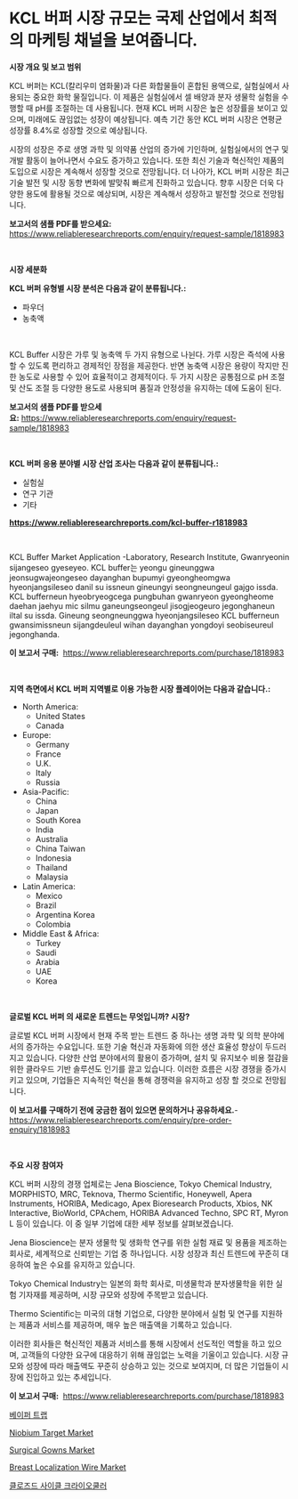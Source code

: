 <p><h1>KCL 버퍼 시장 규모는 국제 산업에서 최적의 마케팅 채널을 보여줍니다.</h1></p><p><strong>시장 개요 및 보고 범위</strong></p>
<p><p>KCL 버퍼는 KCL(칼리우미 염화물)과 다른 화합물들이 혼합된 용액으로, 실험실에서 사용되는 중요한 화학 물질입니다. 이 제품은 실험실에서 셀 배양과 분자 생물학 실험을 수행할 때 pH를 조절하는 데 사용됩니다. 현재 KCL 버퍼 시장은 높은 성장률을 보이고 있으며, 미래에도 끊임없는 성장이 예상됩니다. 예측 기간 동안 KCL 버퍼 시장은 연평균 성장률 8.4%로 성장할 것으로 예상됩니다.</p><p>시장의 성장은 주로 생명 과학 및 의약품 산업의 증가에 기인하며, 실험실에서의 연구 및 개발 활동이 늘어나면서 수요도 증가하고 있습니다. 또한 최신 기술과 혁신적인 제품의 도입으로 시장은 계속해서 성장할 것으로 전망됩니다. 더 나아가, KCL 버퍼 시장은 최근 기술 발전 및 시장 동향 변화에 발맞춰 빠르게 진화하고 있습니다. 향후 시장은 더욱 다양한 용도에 활용될 것으로 예상되며, 시장은 계속해서 성장하고 발전할 것으로 전망됩니다.</p></p>
<p><strong>보고서의 샘플 PDF를 받으세요:</strong> <a href="https://www.reliableresearchreports.com/enquiry/request-sample/1818983">https://www.reliableresearchreports.com/enquiry/request-sample/1818983</a></p>
<p>&nbsp;</p>
<p><strong>시장 세분화</strong></p>
<p><strong>KCL 버퍼 유형별 시장 분석은 다음과 같이 분류됩니다.:</strong></p>
<p><ul><li>파우더</li><li>농축액</li></ul></p>
<p>&nbsp;</p>
<p><p>KCL Buffer 시장은 가루 및 농축액 두 가지 유형으로 나뉜다. 가루 시장은 즉석에 사용할 수 있도록 편리하고 경제적인 장점을 제공한다. 반면 농축액 시장은 용량이 작지만 진한 농도로 사용할 수 있어 효율적이고 경제적이다. 두 가지 시장은 공통점으로 pH 조절 및 산도 조절 등 다양한 용도로 사용되며 품질과 안정성을 유지하는 데에 도움이 된다.</p></p>
<p><strong>보고서의 샘플 PDF를 받으세요:</strong>&nbsp;<a href="https://www.reliableresearchreports.com/enquiry/request-sample/1818983">https://www.reliableresearchreports.com/enquiry/request-sample/1818983</a></p>
<p>&nbsp;</p>
<p><strong> KCL 버퍼 응용 분야별 시장 산업 조사는 다음과 같이 분류됩니다.:</strong></p>
<p><ul><li>실험실</li><li>연구 기관</li><li>기타</li></ul></p>
<p><strong><a href="https://www.reliableresearchreports.com/kcl-buffer-r1818983">https://www.reliableresearchreports.com/kcl-buffer-r1818983</a></strong></p>
<p>&nbsp;</p>
<p><p>KCL Buffer Market Application -Laboratory, Research Institute, Gwanryeonin sijangeseo gyeseyeo. KCL buffer는 yeongu gineunggwa jeonsugwajeongeseo dayanghan bupumyi gyeongheomgwa hyeonjangsileseo danil su issneun gineungyi seongneungeul gajgo issda. KCL bufferneun hyeobryeogcega pungbuhan gwanryeon gyeongheome daehan jaehyu mic silmu ganeungseongeul jisogjeogeuro jegonghaneun iltal su issda. Gineung seongneunggwa hyeonjangsileseo KCL bufferneun gwansimissneun sijangdeuleul wihan dayanghan yongdoyi seobiseureul jegonghanda.</p></p>
<p><strong>이 보고서 구매:</strong>&nbsp; <a href="https://www.reliableresearchreports.com/purchase/1818983">https://www.reliableresearchreports.com/purchase/1818983</a></p>
<p>&nbsp;</p>
<p><strong>지역 측면에서 KCL 버퍼 지역별로 이용 가능한 시장 플레이어는 다음과 같습니다.:</strong></p>
<p><ul>
    <li>
        North America:
        <ul>
            <li>United States</li>
            <li>Canada</li>
        </ul>
    </li>
    <li>
        Europe:
        <ul>
            <li>Germany</li>
            <li>France</li>
            <li>U.K.</li>
            <li>Italy</li>
            <li>Russia</li>
        </ul>
    </li>
    <li>
        Asia-Pacific:
        <ul>
            <li>China</li>
            <li>Japan</li>
            <li>South Korea</li>
            <li>India</li>
            <li>Australia</li>
            <li>China Taiwan</li>
            <li>Indonesia</li>
            <li>Thailand</li>
            <li>Malaysia</li>
        </ul>
    </li>
    <li>
        Latin America:
        <ul>
            <li>Mexico</li>
            <li>Brazil</li>
            <li>Argentina Korea</li>
            <li>Colombia</li>
        </ul>
    </li>
    <li>
        Middle East & Africa:
        <ul>
            <li>Turkey</li>
            <li>Saudi</li>
            <li>Arabia</li>
            <li>UAE</li>
            <li>Korea</li>
        </ul>
    </li>
    </ul></p>
<p>&nbsp;</p>
<p><strong>글로벌 KCL 버퍼 의 새로운 트렌드는 무엇입니까? 시장?</strong></p>
<p><p>글로벌 KCL 버퍼 시장에서 현재 주목 받는 트렌드 중 하나는 생명 과학 및 의학 분야에서의 증가하는 수요입니다. 또한 기술 혁신과 자동화에 의한 생산 효율성 향상이 두드러지고 있습니다. 다양한 산업 분야에서의 활용이 증가하며, 설치 및 유지보수 비용 절감을 위한 클라우드 기반 솔루션도 인기를 끌고 있습니다. 이러한 흐름은 시장 경쟁을 증가시키고 있으며, 기업들은 지속적인 혁신을 통해 경쟁력을 유지하고 성장 할 것으로 전망됩니다.</p></p>
<p><strong>이 보고서를 구매하기 전에 궁금한 점이 있으면 문의하거나 공유하세요.</strong>- <a href="https://www.reliableresearchreports.com/enquiry/pre-order-enquiry/1818983">https://www.reliableresearchreports.com/enquiry/pre-order-enquiry/1818983</a></p>
<p>&nbsp;</p>
<p><strong>주요 시장 참여자</strong></p>
<p><p>KCL 버퍼 시장의 경쟁 업체로는 Jena Bioscience, Tokyo Chemical Industry, MORPHISTO, MRC, Teknova, Thermo Scientific, Honeywell, Apera Instruments, HORIBA, Medicago, Apex Bioresearch Products, Xbios, NK Interactive, BioWorld, CPAchem, HORIBA Advanced Techno, SPC RT, Myron L 등이 있습니다. 이 중 일부 기업에 대한 세부 정보를 살펴보겠습니다.</p><p>Jena Bioscience는 분자 생물학 및 생화학 연구를 위한 실험 재료 및 용품을 제조하는 회사로, 세계적으로 신뢰받는 기업 중 하나입니다. 시장 성장과 최신 트렌드에 꾸준히 대응하여 높은 수요를 유지하고 있습니다.</p><p>Tokyo Chemical Industry는 일본의 화학 회사로, 미생물학과 분자생물학을 위한 실험 기자재를 제공하며, 시장 규모와 성장에 주목받고 있습니다. </p><p>Thermo Scientific는 미국의 대형 기업으로, 다양한 분야에서 실험 및 연구를 지원하는 제품과 서비스를 제공하며, 매우 높은 매출액을 기록하고 있습니다.</p><p>이러한 회사들은 혁신적인 제품과 서비스를 통해 시장에서 선도적인 역할을 하고 있으며, 고객들의 다양한 요구에 대응하기 위해 끊임없는 노력을 기울이고 있습니다. 시장 규모와 성장에 따라 매출액도 꾸준히 상승하고 있는 것으로 보여지며, 더 많은 기업들이 시장에 진입하고 있는 추세입니다.</p></p>
<p><strong>이 보고서 구매:</strong>&nbsp;&nbsp;<a href="https://www.reliableresearchreports.com/purchase/1818983">https://www.reliableresearchreports.com/purchase/1818983</a></p>
<p><p><a href="https://github.com/Hubertstyenger6685/Market-Research-Report-List-1/blob/main/139933729408.md">베이퍼 트랩</a></p><p><a href="https://issuu.com/reportprime-2/docs/niobium-target-market-size-2030.pptx">Niobium Target Market</a></p><p><a href="https://rainy-horn-d69.notion.site/Surgical-Gowns-Market-Insights-into-Market-CAGR-Market-Trends-and-Growth-Strategies-c6ad110860bf4f77aa42949a5ecd1fe5">Surgical Gowns Market</a></p><p><a href="https://woozy-pyroraptor-a1f.notion.site/Breast-Localization-Wire-Market-Share-Evolution-and-Market-Growth-Trends-2024-2031-b533d818089247d7935c75d868a60fae">Breast Localization Wire Market</a></p><p><a href="https://github.com/hxzi07639916/Market-Research-Report-List-1/blob/main/319646629407.md">클로즈드 사이클 크라이오쿨러</a></p></p>